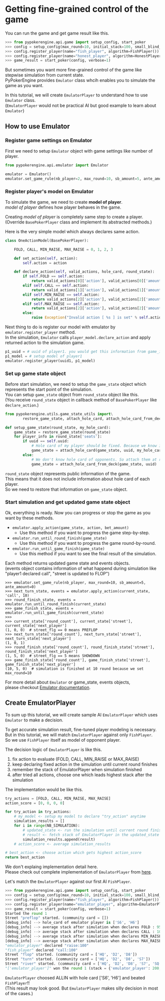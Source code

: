 # Getting fine-grained control of the game
You can run the game and get game result like this.

```python
>>> from pypokerengine.api.game import setup_config, start_poker
>>> config = setup_config(max_round=10, initial_stack=100, small_blind_amount=5)
>>> config.register_player(name="fish_player", algorithm=FishPlayer())
>>> config.register_player(name="honest_player", algorithm=HonestPlayer())
>>> game_result = start_poker(config, verbose=1)
```

But sometimes you want more fine-grained control of the game like stepwise simulation from current state.  
PyPokerEngine provides `Emulator` class whcih enables you to simulate the game as you want.  

In this tutorial, we will create `EmulatorPlayer` to understand how to use `Emulator` class.  
(`EmulatorPlayer` would not be practical AI but good example to learn about `Emulator`)

## How to use Emulator
### Register game settings on Emulator
First we need to setup `Emulator` object with game settings like number of player.

```python
from pypokerengine.api.emulator import Emulator

emulator = Emulator()
emulator.set_game_rule(nb_player=2, max_round=10, sb_amount=5, ante_amount=0)
```

### Register player's model on Emulator
To simulate the game, we need to create **model of player**.  
*model of player* defines how player behaves in the game.  

Creating *model of player* is completely same step to create a player.  
(Override `BasePokerPlayer` class and implement its abstracted methods.)

Here is the very simple model which always declares same action.  

```python
class OneActionModel(BasePokerPlayer):

    FOLD, CALL, MIN_RAISE, MAX_RAISE = 0, 1, 2, 3

    def set_action(self, action):
        self.action = action

    def declare_action(self, valid_actions, hole_card, round_state):
        if self.FOLD == self.action:
            return valid_actions[0]['action'], valid_actions[0]['amount']
        elif self.CALL == self.action:
            return valid_actions[1]['action'], valid_actions[1]['amount']
        elif self.MIN_RAISE == self.action:
            return valid_actions[2]['action'], valid_actions[2]['amount']['min']
        elif self.MAX_RAISE == self.action:
            return valid_actions[2]['action'], valid_actions[2]['amount']['max']
        else:
            raise Exception("Invalid action [ %s ] is set" % self.action)
```

Next thing to do is register our model with emulator by `emulator.register_player` method.  
In the simulation, `Emulator` calls `player_model.declare_action` and apply returned action
to the simulation game.

```python
p1_uuid = # uuid of player1. you would get this information from game_info object
p1_model = # setup model of player1
emulator.register_player(uuid1, p1_model)
```

### Set up game state object

Before start simulation, we need to setup the `game_state` object
which represents the start point of the simulation.  
You can setup `game_state` object from `round_state` object like this.  
(You receive `round_state` object in callback method of `BasePokerPlayer` like `declare_action`.)

```python
from pypokerengine.utils.game_state_utils import\
        restore_game_state, attach_hole_card, attach_hole_card_from_deck

def setup_game_state(round_state, my_hole_card):
    game_state = restore_game_state(round_state)
    for player_info in round_state['seats']:
        if uuid == self.uuid:
            # Hole card of my player should be fixed. Because we know it.
            game_state = attach_hole_card(game_state, uuid, my_hole_card)
        else:
            # We don't know hole card of opponents. So attach them at random from deck.
            game_state = attach_hole_card_from_deck(game_state, uuid)
```

`round_state` object represents public information of the game.  
This means that it does not include information about hole card of each player.  
So we need to restore that information on `game_state` object.

### Start simulation and get updated game state object

Ok, everything is ready. Now you can progress or stop the game as you want by these methods.

- `emulator.apply_action(game_state, action, bet_amount)`
    - Use this method if you want to progress the game step-by-step.
- `emulator.run_until_round_finish(game_state)`
    - Use this method if you want to progress the game round-by-round.
- `emulator.run_until_game_finish(game_state)`
    - Use this method if you want to see the final result of the simulation.

Each method returns updated game state and events objects.  
(events object contains information of what happend during simulation like "player1 declared call", "street is updated to FLOP")  

```
>>> emulator.set_game_rule(nb_player, max_round=10, sb_amount=5, ante_amount=0)
>>> next_turn_state, events = emulator.apply_action(current_state, 'call', 10)
>>> round_finish_state, events = emulator.run_until_round_finish(current_state)
>>> game_finish_state, events = emulator.run_until_game_finish(current_state)
>>>
>>> current_state['round_count'], current_state['street'], current_state['next_player']
(1, 0, 0)  # street_flg == 0 means PREFLOP
>>> next_turn_state['round_count'], next_turn_state['street'], next_turn_state['next_player']
(1, 0, 1)
>>> round_finish_state['round_count'], round_finish_state['street'], round_finish_state['next_player']
(1, 5, 0)  # street_flg == 5 means SHOWDOWN
>>> game_finish_state['round_count'], game_finish_state['street'], game_finish_state['next_player']
(10, 5, 0)  # simulation is finished at 10 round because we set max_round=10
```

For more detail about `Emulator` or game_state, events objects,  
please checkout [Emulator documentation](../documentation/about_emulator.md).

## Create EmulatorPlayer
To sum up this tutorial, we will create sample AI `EmulatorPlayer` which uses `Emulator` to make a decision.  

To get accurate simulation result, fine-tuned player modeling is necessary.  
But in this tutorial, we will match `EmulatorPlayer` against only `FishPlayer`.  
So we use `FishPlayer` itself as model of opponent player.

The decision logic of `EmulatorPlayer` is like this.

1. fix action to evaluate (FOLD, CALL, MIN_RAISE or MAX_RAISE)
2. keep declaring fixed action in the simulation until current round finishes
3. remember the stack of EmulatorPlayer when simulation finished
4. after tried all actions, choose one which leads highest stack after the simulation

The implementation would be like this.

```python
try_actions = [FOLD, CALL, MIN_RAISE, MAX_RAISE]
action_score = [0, 0, 0, 0]

for try_action in try_actions:
    # my_model <- setup my model to declare "try_action" anytime
    simulation_results = []
    for i in range(NB_SIMULATION):
        # updated_state <- run the simulation until current round finishes
        # result <- fetch stack of EmulatorPlayer in the updated_state
        simulation_results.append(result)
    # action_score <- average simulation_results

# best_action <- choose action which gets highest action_score
return best_action
```

We don't explaing implementation detail here.  
Please check out complete implementation of `EmulatorPlayer` from [here]().

Let's match the `EmulatorPlayer` against our first AI `FishPlayer`.

```python
>>> from pypokerengine.api.game import setup_config, start_poker
>>> config = setup_config(max_round=10, initial_stack=100, small_blind_amount=5)
>>> config.register_player(name="fish_player", algorithm=FishPlayer())
>>> config.register_player(name="emulator_player", algorithm=EmulatorPlayer())
>>> game_result = start_poker(config, verbose=1)
Started the round 1
Street "preflop" started. (community card = [])
[debug_info] --> hole_card of emulator player is ['S6', 'H6']
[debug_info] --> average stack after simulation when declares FOLD : 95.0
[debug_info] --> average stack after simulation when declares CALL : 104.09
[debug_info] --> average stack after simulation when declares MIN_RAISE : 117.46
[debug_info] --> average stack after simulation when declares MAX_RAISE : 131.6
"emulator_player" declared "raise:100"
"fish_player" declared "call:100"
Street "flop" started. (community card = ['HQ', 'D2', 'D8'])
Street "turn" started. (community card = ['HQ', 'D2', 'D8', 'S7'])
Street "river" started. (community card = ['HQ', 'D2', 'D8', 'S7', 'SQ'])
"['emulator_player']" won the round 1 (stack = {'emulator_player': 200, 'fish_player': 0})
```

`EmulatorPlayer` choosed ALLIN with hole card ['S6', 'H6'] and beated `FishPlayer`!!  
(This result may look good. But `EmulatorPlayer` makes silly decision in most of the cases.)
